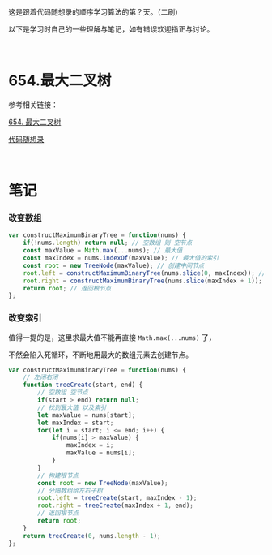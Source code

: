 这是跟着代码随想录的顺序学习算法的第？天。（二刷）

以下是学习时自己的一些理解与笔记，如有错误欢迎指正与讨论。

<br/>

# 654.最大二叉树

参考相关链接：

[654. 最大二叉树](https://leetcode-cn.com/problems/maximum-binary-tree/)

[代码随想录](https://www.programmercarl.com/0654.%E6%9C%80%E5%A4%A7%E4%BA%8C%E5%8F%89%E6%A0%91.html)

<br/>

# 笔记

### 改变数组

```javascript
var constructMaximumBinaryTree = function(nums) {
    if(!nums.length) return null; // 空数组 则 空节点
    const maxValue = Math.max(...nums); // 最大值
    const maxIndex = nums.indexOf(maxValue); // 最大值的索引
    const root = new TreeNode(maxValue); // 创建中间节点
    root.left = constructMaximumBinaryTree(nums.slice(0, maxIndex)); // 左子树
    root.right = constructMaximumBinaryTree(nums.slice(maxIndex + 1)); // 右子树
    return root; // 返回根节点
};
```

### 改变索引

值得一提的是，这里求最大值不能再直接 `Math.max(...nums)` 了，

不然会陷入死循环，不断地用最大的数组元素去创建节点。

```js
var constructMaximumBinaryTree = function(nums) {
    // 左闭右闭
    function treeCreate(start, end) {
        // 空数组 空节点
        if(start > end) return null;
        // 找到最大值 以及索引
        let maxValue = nums[start];
        let maxIndex = start;
        for(let i = start; i <= end; i++) {
            if(nums[i] > maxValue) {
                maxIndex = i;
                maxValue = nums[i];
            }
        }
        // 构建根节点
        const root = new TreeNode(maxValue);
        // 分隔数组给左右子树
        root.left = treeCreate(start, maxIndex - 1);
        root.right = treeCreate(maxIndex + 1, end);
        // 返回根节点
        return root;
    }
    return treeCreate(0, nums.length - 1);
};
```

